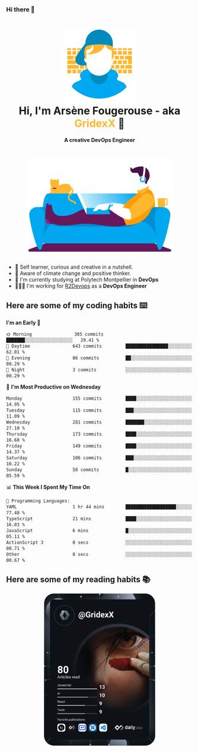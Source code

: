 ### Hi there 👋

<!--
**GridexX/gridexx** is a ✨ _special_ ✨ repository because its `README.md` (this file) appears on your GitHub profile.

Here are some ideas to get you started:

- 🔭 I’m currently working on ...
- 🌱 I’m currently learning ...
- 👯 I’m looking to collaborate on ...
- 🤔 I’m looking for help with ...
- 💬 Ask me about ...
- 📫 How to reach me: ...
- 😄 Pronouns: ...
- ⚡ Fun fact: ...
-->


<!-- Header -->
<h1 align="center">
  <img src="./images/user_profile.png" width="200">
  <br>
  Hi, I'm Arsène Fougerouse - aka <span style="color:#ffb72e">GridexX</span> 👋
</h1>


<p align="center">
  <b>A creative DevOps Engineer </b>
</p>
<br/>
<p align="center">
  <img src="./images/man_couch.png" width="400">
</p>

- 🎨 Self learner, curious and creative in a nutshell. 
- 🌱 Aware of climate change and positive thinker.
- 📕 I'm currently studying at Polytech Montpellier in **DevOps**
- 👨🏻‍💻 I'm working for [R2Devops](https://r2devops.io) as a **DevOps Engineer**


## Here are some of my coding habits ⌨️

<!-- Add a section about tech and Ops stack
  Like this one : https://github.com/Xanthus58#-tech-stack
-->
<!--START_SECTION:waka-->
**I'm an Early 🐤** 

```text
🌞 Morning                305 commits         ███████░░░░░░░░░░░░░░░░░░   29.41 % 
🌆 Daytime                643 commits         ████████████████░░░░░░░░░   62.01 % 
🌃 Evening                86 commits          ██░░░░░░░░░░░░░░░░░░░░░░░   08.29 % 
🌙 Night                  3 commits           ░░░░░░░░░░░░░░░░░░░░░░░░░   00.29 % 
```
📅 **I'm Most Productive on Wednesday** 

```text
Monday                   155 commits         ████░░░░░░░░░░░░░░░░░░░░░   14.95 % 
Tuesday                  115 commits         ███░░░░░░░░░░░░░░░░░░░░░░   11.09 % 
Wednesday                281 commits         ███████░░░░░░░░░░░░░░░░░░   27.10 % 
Thursday                 173 commits         ████░░░░░░░░░░░░░░░░░░░░░   16.68 % 
Friday                   149 commits         ████░░░░░░░░░░░░░░░░░░░░░   14.37 % 
Saturday                 106 commits         ███░░░░░░░░░░░░░░░░░░░░░░   10.22 % 
Sunday                   58 commits          █░░░░░░░░░░░░░░░░░░░░░░░░   05.59 % 
```


📊 **This Week I Spent My Time On** 

```text
💬 Programming Languages: 
YAML                     1 hr 44 mins        ███████████████████░░░░░░   77.48 % 
TypeScript               21 mins             ████░░░░░░░░░░░░░░░░░░░░░   16.03 % 
JavaScript               6 mins              █░░░░░░░░░░░░░░░░░░░░░░░░   05.11 % 
ActionScript 3           0 secs              ░░░░░░░░░░░░░░░░░░░░░░░░░   00.71 % 
Other                    0 secs              ░░░░░░░░░░░░░░░░░░░░░░░░░   00.67 % 
```


<!--END_SECTION:waka-->

## Here are some of my reading habits 📚
<div  align="center">
  <img src="./images/devcard.svg" width="300">
</div>
